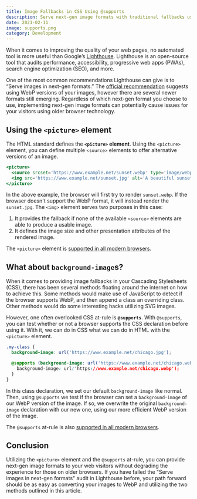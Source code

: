 ```yaml
---
title: Image Fallbacks in CSS Using @supports
description: Serve next-gen image formats with traditional fallbacks using the HTML picture element and the CSS @supports at-rule.
date: 2021-02-11
image: supports.png
category: Development
---
```


When it comes to improving the quality of your web pages, no automated tool is more useful than Google’s [Lighthouse](https://developers.google.com/web/tools/lighthouse). Lighthouse is an open-source tool that audits performance, accessibility, progressive web apps (PWAs), search engine optimization (SEO), and more.

One of the most common recommendations Lighthouse can give is to “Serve images in next-gen formats.” The [official recommendation](https://web.dev/uses-webp-images) suggests using WebP versions of your images, however there are several newer formats still emerging. Regardless of which next-gen format you choose to use, implementing next-gen image formats can potentially cause issues for your visitors using older browser technology.

## Using the `<picture>` element

The HTML standard defines the **`<picture>` element**. Using the `<picture>` element, you can define multiple `<source>` elements to offer alternative versions of an image.

```jsx
<picture>
  <source srcset='https://www.example.net/sunset.webp' type='image/webp' />
  <img src='https://www.example.net/sunset.jpg' alt='A beautiful sunset' />
</picture>
```

In the above example, the browser will first try to render `sunset.webp`. If the browser doesn't support the WebP format, it will instead render the `sunset.jpg`. The `<img>` element serves two purposes in this case:

1. It provides the fallback if none of the available `<source>` elements are able to produce a usable image.
2. It defines the image size and other presentation attributes of the rendered image.

The `<picture>` element is [supported in all modern browsers](https://caniuse.com/picture).

## What about `background-image`s?

When it comes to providing image fallbacks in your Cascading Stylesheets (CSS), there has been several methods floating around the internet on how to achieve this. Some methods would make use of JavaScript to detect if the browser supports WebP, and then append a class an overriding class. Other methods would do some interesting hacks utilizing SVG images.

However, one often overlooked CSS at-rule is **`@supports`**. With `@supports`, you can test whether or not a browser supports the CSS declaration before using it. With it, we can do in CSS what we can do in HTML with the `<picture>` element.

```css
.my-class {
  background-image: url('https://www.example.net/chicago.jpg');

  @supports (background-image: url('https://www.example.net/chicago.webp')) {
    background-image: url('https://www.example.net/chicago.webp');
  }
}
```

In this class declaration, we set our default `background-image` like normal. Then, using `@supports` we test if the browser can set a `background-image` of our WebP version of the image. If so, we overwrite the original `background-image` declaration with our new one, using our more efficient WebP version of the image.

The `@supports` at-rule is also [supported in all modern browsers](https://caniuse.com/css-featurequeries).

## Conclusion

Utilizing the `<picture>` element and the `@supports` at-rule, you can provide next-gen image formats to your web visitors without degrading the experience for those on older browsers. If you have failed the "Serve images in next-gen formats" audit in Lighthouse before, your path forward should be as easy as converting your images to WebP and utilizing the two methods outlined in this article.
